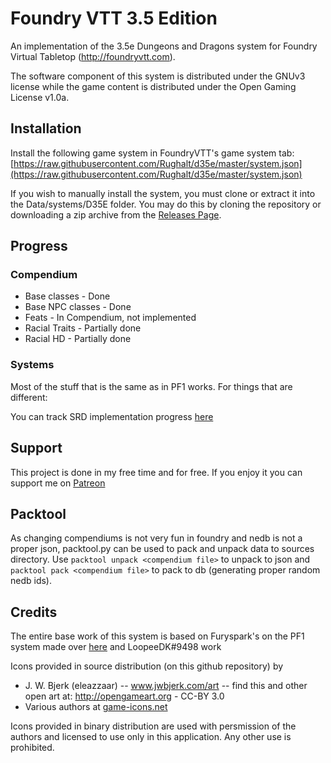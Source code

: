 # Foundry VTT 3.5 Edition

An implementation of the 3.5e Dungeons and Dragons system for Foundry Virtual
Tabletop (http://foundryvtt.com).

The software component of this system is distributed under the GNUv3 license
while the game content is distributed under the Open Gaming License v1.0a.

## Installation

Install the following game system in FoundryVTT's game system tab: [https://raw.githubusercontent.com/Rughalt/d35e/master/system.json](https://raw.githubusercontent.com/Rughalt/d35e/master/system.json)

If you wish to manually install the system, you must clone or extract it into
the Data/systems/D35E folder. You may do this by cloning the repository or
downloading a zip archive from the [Releases Page](https://github.com/Rughalt/D35E/archive/master.zip).

## Progress
### Compendium
- Base classes - Done
- Base NPC classes - Done
- Feats - In Compendium, not implemented
- Racial Traits - Partially done
- Racial HD - Partially done

### Systems
Most of the stuff that is the same as in PF1 works. For things that are different:

You can track SRD implementation progress [here](https://github.com/Rughalt/D35E/projects/1)

## Support
This project is done in my free time and for free. If you enjoy it you can support me on [Patreon](https://www.patreon.com/rughalt)

## Packtool
As changing compendiums is not very fun in foundry and nedb is not a proper json, packtool.py can be used to pack and unpack data to sources directory.
Use `packtool unpack <compendium file>` to unpack to json and `packtool pack <compendium file>` to pack to db (generating proper random nedb ids).

## Credits

The entire base work of this system is based on Furyspark's 
on the PF1 system made over [here](https://gitlab.com/Furyspark/foundryvtt-pathfinder1)  and LoopeeDK#9498 work 

Icons provided in source distribution (on this github repository) by 
- J. W. Bjerk (eleazzaar) -- www.jwbjerk.com/art  -- find this and other open art at: http://opengameart.org - CC-BY 3.0
- Various authors at [game-icons.net](https://game-icons.net/)

Icons provided in binary distribution are used with persmission of the authors and licensed to use only in this application. Any other use is prohibited.


